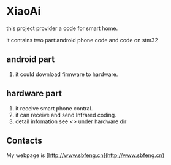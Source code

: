 # XiaoAi

this project provider a code for smart home.

it contains two part:android phone code and code on stm32

## android part

1. it could download firmware to hardware.

## hardware part

1. it receive smart phone contral.
2. it can receive and send Infrared coding.
3. detail infomation see <<xiaoi hardware design doc.docx>> under hardware dir

## Contacts

My webpage is [http://www.sbfeng.cn](http://www.sbfeng.cn)